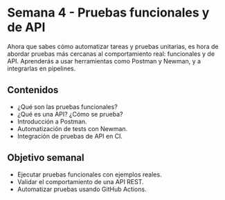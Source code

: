 # Semana 4 - Pruebas funcionales y de API

Ahora que sabes cómo automatizar tareas y pruebas unitarias, es hora de abordar pruebas más cercanas al comportamiento real: funcionales y de API. Aprenderás a usar herramientas como Postman y Newman, y a integrarlas en pipelines.

## Contenidos

- ¿Qué son las pruebas funcionales?
- ¿Qué es una API? ¿Cómo se prueba?
- Introducción a Postman.
- Automatización de tests con Newman.
- Integración de pruebas de API en CI.

## Objetivo semanal

- Ejecutar pruebas funcionales con ejemplos reales.
- Validar el comportamiento de una API REST.
- Automatizar pruebas usando GitHub Actions.
